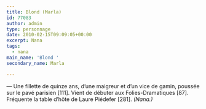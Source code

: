```yaml
---
title: Blond (Marla)
id: 77083
author: admin
type: personnage
date: 2010-02-15T09:09:05+00:00
excerpt: Nana
tags:
  - nana
main_name: 'Blond '
secondary_name: Marla

---
```

— Une fillette de quinze ans, d&rsquo;une maigreur et d&rsquo;un vice de gamin, poussée sur le pavé parisien [111]. Vient de débuter aux Folies-Dramatiques [87]. Fréquente la table d&rsquo;hôte de Laure Piédefer [281]. _(Nana.)_